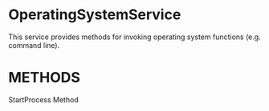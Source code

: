 # OperatingSystemService

This service provides methods for invoking operating system functions (e.g. command line).

# METHODS

StartProcess Method
